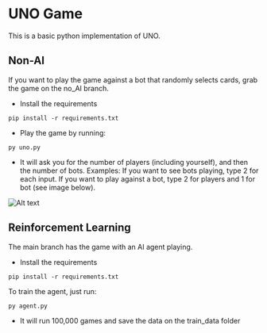 # UNO Game

This is a basic python implementation of UNO.

## Non-AI
If you want to play the game against a bot that randomly selects cards, grab the game on the no_AI branch.
- Install the requirements
```
pip install -r requirements.txt
```
- Play the game by running:
```
py uno.py
```
- It will ask you for the number of players (including yourself), and then the number of bots. Examples:
If you want to see bots playing, type 2 for each input. If you want to play against a bot, type 2 for players and 1 for bot (see image below).

![Alt text](image.png)

## Reinforcement Learning
The main branch has the game with an AI agent playing.
- Install the requirements
```
pip install -r requirements.txt
```
To train the agent, just run:
```
py agent.py
```
- It will run 100,000 games and save the data on the train_data folder